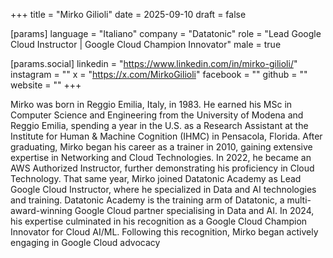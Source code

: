 +++
title = "Mirko Gilioli"
date = 2025-09-10
draft = false

[params]
language = "Italiano"
company = "Datatonic"
role = "Lead Google Cloud Instructor | Google Cloud Champion Innovator"
male = true

[params.social]
linkedin = "https://www.linkedin.com/in/mirko-gilioli/"
instagram = ""
x = "https://x.com/MirkoGilioli"
facebook = ""
github = ""
website = ""
+++

Mirko was born in Reggio Emilia, Italy, in 1983. He earned his MSc in Computer Science and Engineering from the University of Modena and Reggio Emilia, spending a year in the U.S. as a Research Assistant at the Institute for Human & Machine Cognition (IHMC) in Pensacola, Florida. After graduating, Mirko began his career as a trainer in 2010, gaining extensive expertise in Networking and Cloud Technologies. In 2022, he became an AWS Authorized Instructor, further demonstrating his proficiency in Cloud Technology. That same year, Mirko joined Datatonic Academy as Lead Google Cloud Instructor, where he specialized in Data and AI technologies and training. Datatonic Academy is the training arm of Datatonic, a multi-award-winning Google Cloud partner specialising in Data and AI. In 2024, his expertise culminated in his recognition as a Google Cloud Champion Innovator for Cloud AI/ML. Following this recognition, Mirko began actively engaging in Google Cloud advocacy
